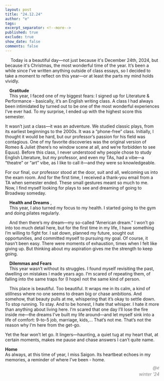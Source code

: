 ```yaml
---
layout: post
title: "24.12.24"
author: "e"
tags: 
excerpt_separator: <!--more-->
published: true
exclude: true
show_date: false
comments: false
---
```



&emsp; Today is a beautiful day—not just because it's December 24th, 2024, but because it's Christmas, the most wonderful time of the year.
It’s been a while since I’ve written anything outside of class essays, so I decided to take a moment to reflect on this year—or at least the parts my mind holds vividly. <!--more-->

&emsp;**Gratitude** <br>
&emsp;This year, I faced one of my biggest fears: I signed up for Literature & Performance - basically, it’s an English writing class. A class I had always been intimidated by turned out to be one of the most wonderful experiences I’ve ever had. To my surprise, I ended up with the highest score this semester.

It wasn’t just a class—it was an adventure. We studied classic plays, from its earliest beginnings to the 2000s. It was a “phone-free” class. Initially, I thought it would be hard, but our professor’s passion for his field was contagious. One of my favorite discoveries was the original version of Romeo & Juliet (there’s no window scene at all, and we’re forbidden to see Equus). Before this class, I never understood why people chose to study English Literature, but my professor, and even my TAs, had a vibe—a “theatre” or “art” vibe, as I like to call it—and they were so knowledgeable.

For our final, our professor stood at the door, suit and all, welcoming us into the exam room. And for the first time, I received a thank-you email from a TA when semester ended. These small gestures meant so much to me. Now, I find myself looking for plays to see and dreaming of going to Broadway someday.

&emsp;**Health and Dreams** ,<br>
&emsp;This year, I also turned my focus to my health. I started going to the gym and doing pilates regularly.

&emsp;And then there’s my dream—my so-called “American dream.” I won’t go into too much detail here, but for the first time in my life, I have something I’m willing to fight for. I sat down, planned my future, sought out opportunities, and committed myself to pursuing my goal. Of course, it hasn’t been easy. There were moments of exhaustion, times when I felt like giving up. But thinking about my aspiration gives me the strength to keep going.

&emsp;**Dilemmas and Fears** <br>
&emsp;This year wasn’t without its struggles. I found myself revisiting the past, dwelling on mistakes I made years ago. I’m scared of repeating them, of falling into the same traps for (I hope) not the same kind of person.

&emsp;This place is beautiful. Too beautiful. It wraps me in its calm, a kind of stillness where no one seems to dream big or chase ambitions. And somehow, that beauty pulls at me, whispering that it’s okay to settle down. To stop running. To stay. And to be honest, I hate that whisper. I hate it more than anything about living here. I’m scared that one day I’ll lose the fire inside me—the dreams I’ve built my life around—and let myself sink into a life of comfort: 9-to-5 job, marriage, kids,... That’s not me. That’s not the reason why I‘m here from the get-go.

Yet the fear won’t let go. It lingers—haunting, a quiet tug at my heart that, at certain moments, makes me pause and chase answers I can’t quite name.

**Home** <br>
As always, at this time of year, I miss Saigon. Its heartbeat echoes in my memories, a reminder of where I’ve been - home.


<div class="post-info"> 
<p style="text-align: right; font-style: italic; color: grey; line-height: 0.5;">@e</p>
<p style="text-align: right; font-style: italic; color: grey; line-height: 0.5;">winter '24</p>